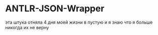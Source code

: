 # ANTLR-JSON-Wrapper

эта штука отняла 4 дня моей жизни в пустую и я знаю что я больше никогда их не верну
